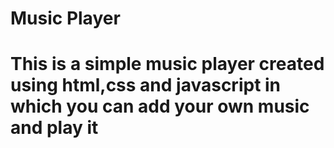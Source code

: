 #  Music Player
# This is a simple music player created using html,css and javascript in which you can add  your  own music and play it
